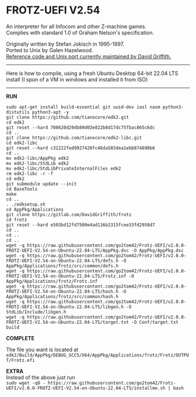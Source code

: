 # FROTZ-UEFI V2.54
An interpreter for all Infocom and other Z-machine games.  
Complies with standard 1.0 of Graham Nelson's specification.  

Originally written by Stefan Jokisch in 1995-1997.  
Ported to Unix by Galen Hazelwood.  
[Reference code and Unix port currently maintained by David Griffith.](https://gitlab.com/DavidGriffith/frotz)   

------

Here is how to compile, using a fresh Ubuntu Desktop 64-bit 22.04 LTS install (I spun of a VM in windows and installed it from ISO)  


------  

**RUN**


`sudo apt-get install build-essential git uuid-dev iasl nasm python3-distutils python3-apt -y`  
`git clone https://github.com/tianocore/edk2.git`  
`cd edk2`  
`git reset --hard 708620d29db89d03e822b8d17dc75fbac865c6dc`  
`cd ..`  
`git clone https://github.com/tianocore/edk2-libc.git`  
`cd edk2-libc`  
`git reset --hard c32222fed9927420fc46da503dea1ebb874698b6`  
`cd ..`  
`mv edk2-libc/AppPkg edk2`  
`mv edk2-libc/StdLib edk2`  
`mv edk2-libc/StdLibPrivateInternalFiles edk2`  
`rm edk2-libc -r -f`  
`cd edk2`  
`git submodule update --init`  
`cd BaseTools`  
`make`  
`cd ..`  
`. ./edksetup.sh`  
`cd AppPkg/Applications`  
`git clone https://gitlab.com/DavidGriffith/frotz`  
`cd frotz`  
`git reset --hard e503bd12fd7500e4ad116b2315fcee33fd2958d7`  
`cd ..`  
`cd ..`  
`cd ..`  
`wget -q https://raw.githubusercontent.com/go2tom42/Frotz-UEFI/v2.0.0-FROTZ-UEFI-V2.54-on-Ubuntu-22.04-LTS/AppPkg.dsc -O AppPkg/AppPkg.dsc`  
`wget -q https://raw.githubusercontent.com/go2tom42/Frotz-UEFI/v2.0.0-FROTZ-UEFI-V2.54-on-Ubuntu-22.04-LTS/defs.h -O AppPkg/Applications/frotz/src/common/defs.h`  
`wget -q https://raw.githubusercontent.com/go2tom42/Frotz-UEFI/v2.0.0-FROTZ-UEFI-V2.54-on-Ubuntu-22.04-LTS/Frotz.inf -O AppPkg/Applications/frotz/Frotz.inf`  
`wget -q https://raw.githubusercontent.com/go2tom42/Frotz-UEFI/v2.0.0-FROTZ-UEFI-V2.54-on-Ubuntu-22.04-LTS/hash.h -O AppPkg/Applications/frotz/src/common/hash.h`  
`wget -q https://raw.githubusercontent.com/go2tom42/Frotz-UEFI/v2.0.0-FROTZ-UEFI-V2.54-on-Ubuntu-22.04-LTS/libgen.h -O StdLib/Include/libgen.h`  
`wget -q https://raw.githubusercontent.com/go2tom42/Frotz-UEFI/v2.0.0-FROTZ-UEFI-V2.54-on-Ubuntu-22.04-LTS/target.txt -O Conf/target.txt`  
`build`  



**COMPLETE**

The file you want is located at `edk2/Build/AppPkg/DEBUG_GCC5/X64/AppPkg/Applications/frotz/Frotz/OUTPUT/Frotz.efi`


**EXTRA**  
Instead of the above just run  
`sudo wget -qO - https://raw.githubusercontent.com/go2tom42/Frotz-UEFI/v2.0.0-FROTZ-UEFI-V2.54-on-Ubuntu-22.04-LTS/installme.sh | bash`
